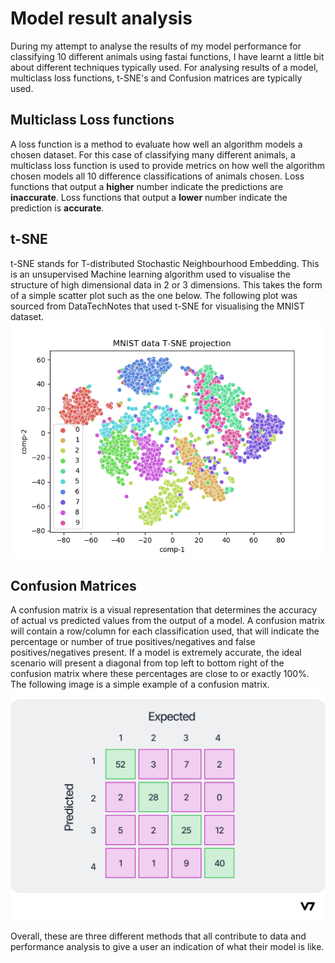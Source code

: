 # Model result analysis

During my attempt to analyse the results of my model performance for classifying 10 different animals using fastai functions, I have learnt a little bit about different techniques typically used.
For analysing results of a model, multiclass loss functions, t-SNE's and Confusion matrices are typically used. 

## Multiclass Loss functions

A loss function is a method to evaluate how well an algorithm models a chosen dataset. For this case of classifying many different animals,
a multiclass loss function is used to provide metrics on how well the algorithm chosen models all 10 difference classifications of animals chosen.
Loss functions that output a **higher** number indicate the predictions are **inaccurate**. Loss functions that 
output a **lower** number indicate the prediction is **accurate**.

## t-SNE

t-SNE stands for T-distributed Stochastic Neighbourhood Embedding. This is an unsupervised Machine learning algorithm used to visualise the structure of high dimensional data in 2 or 3 dimensions.
This takes the form of a simple scatter plot such as the one below. The following plot was sourced from DataTechNotes that used t-SNE for visualising the  MNIST dataset.
![](/images/t_SNE_image.jpg)

## Confusion Matrices
A confusion matrix is a visual representation that determines the accuracy of actual vs predicted values from the output of a model.
A confusion matrix will contain a row/column for each classification used, that will indicate the percentage or number of true positives/negatives and false positives/negatives present.
If a model is extremely accurate, the ideal scenario will present a diagonal from top left to bottom right of the confusion matrix where these percentages are close to or exactly 100%.
The following image is a simple example of a confusion matrix. 
![](/images/confusion_matrix.jpg)

Overall, these are three different methods that all contribute to data and performance analysis to give a user an indication of what their model is like.
